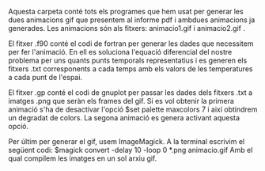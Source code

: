 
Aquesta carpeta conté tots els programes que hem usat per generar les dues animacions gif que presentem al informe pdf i ambdues animacions ja generades.
Les animacions són als fitxers: animacio1.gif i animacio2.gif .

El fitxer .f90 conté el codi de fortran per generar les dades que necessitem per fer l'animació. 
En ell es soluciona l'equació diferencial del nostre problema per uns quants punts temporals representatius i es generen els fitxers .txt corresponents a cada temps amb els valors de les temperatures a cada punt de l'espai. 

El fitxer .gp conté el codi de gnuplot per passar les dades dels fitxers .txt a imatges .png que seràn els frames del gif. 
Si es vol obtenir la primera animació s'ha de desactivar l'opció $set palette maxcolors 7 i així obtindrem un degradat de colors. 
La segona animació es genera activant aquesta opció.

Per últim per generar el gif, usem ImageMagick. A la terminal escrivim el següent codi:
$magick convert -delay 10 -loop 0 *.png animacio.gif
Amb  el qual compilem les imatges en un sol arxiu gif.

